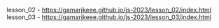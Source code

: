 lesson_02 - https://gamarjkeee.github.io/js-2023/lesson_02/index.html
lesson_03 - https://gamarjkeee.github.io/js-2023/lesson_03/index.html
